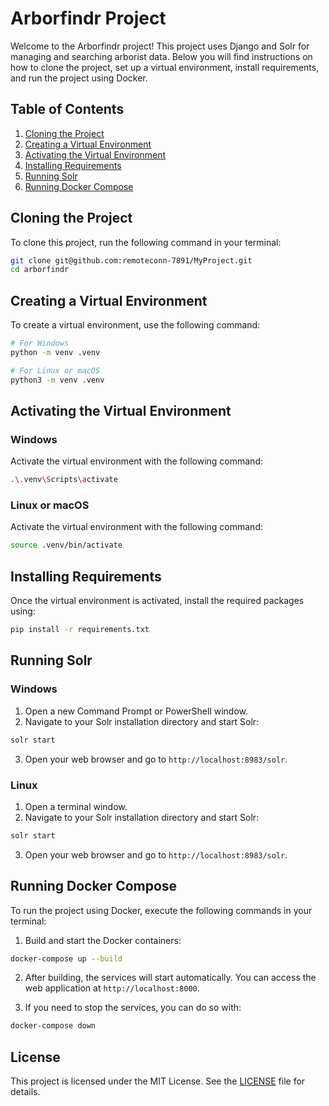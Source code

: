 # Arborfindr Project

Welcome to the Arborfindr project! This project uses Django and Solr for managing and searching arborist data. Below you will find instructions on how to clone the project, set up a virtual environment, install requirements, and run the project using Docker.

## Table of Contents

1. [Cloning the Project](#cloning-the-project)
2. [Creating a Virtual Environment](#creating-a-virtual-environment)
3. [Activating the Virtual Environment](#activating-the-virtual-environment)
4. [Installing Requirements](#installing-requirements)
5. [Running Solr](#running-solr)
6. [Running Docker Compose](#running-docker-compose)

## Cloning the Project

To clone this project, run the following command in your terminal:

```bash
git clone git@github.com:remoteconn-7891/MyProject.git
cd arborfindr
```

## Creating a Virtual Environment

To create a virtual environment, use the following command:

```bash
# For Windows
python -m venv .venv
```


```bash
# For Linux or macOS
python3 -m venv .venv
```

## Activating the Virtual Environment

### Windows

Activate the virtual environment with the following command:

```bash
.\.venv\Scripts\activate
```

### Linux or macOS

Activate the virtual environment with the following command:

```bash
source .venv/bin/activate
```

## Installing Requirements

Once the virtual environment is activated, install the required packages using:

```bash
pip install -r requirements.txt
```

## Running Solr

### Windows

1. Open a new Command Prompt or PowerShell window.
2. Navigate to your Solr installation directory and start Solr:

```bash
solr start
```

3. Open your web browser and go to `http://localhost:8983/solr`.

### Linux

1. Open a terminal window.
2. Navigate to your Solr installation directory and start Solr:

```bash
solr start
```

3. Open your web browser and go to `http://localhost:8983/solr`.

## Running Docker Compose

To run the project using Docker, execute the following commands in your terminal:

1. Build and start the Docker containers:

```bash
docker-compose up --build
```

2. After building, the services will start automatically. You can access the web application at `http://localhost:8000`.

3. If you need to stop the services, you can do so with:

```bash
docker-compose down
```

## License

This project is licensed under the MIT License. See the [LICENSE](LICENSE) file for details.

```
